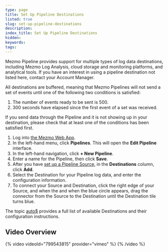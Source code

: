 ```yaml
---
type: page
title: Set Up Pipeline Destinations
listed: true
slug: set-up-pipeline-destinations
description: 
index_title: Set Up Pipeline Destinations
hidden: 
keywords: 
tags: 
---
```


Mezmo Pipeline provides support for multiple types of log data destinations, including Mezmo Log Analysis, cloud storage and monitoring platforms, and analytical tools. If you have an interest in using a pipeline destination not listed here, contact your Account Manager.

All destinations are buffered, meaning that Mezmo Pipelines will not send a set of events until one of the following two conditions is satisfied:

1. The number of events ready to be sent is 500.
2. 300 seconds have elapsed since the first event of a set was received.

If you send data through the Pipeline and it is not showing up in your destination, please check that at least one of the conditions has been satisfied first.

1. Log into [the Mezmo Web App](https://app.mezmo.com/).
2. In the left-hand menu, click **Pipelines**. This will open the **Edit Pipeline** interface.
3. In the left-hand navigation, click **+ New Pipeline**.
4. Enter a name for the Pipeline, then click **Save**.
5. After you have [set up a Pipeline Source,](/telemetry-pipelines/set-up-pipeline-sources) in the **Destinations** column, click **Add**.
6. Select the Destination for your Pipeline log data, and enter the configuration information.
7. To connect your Source and Destination, click the right edge of your Source, and when the and when the blue circle appears, drag the connector from the Source to the Destination until the Destination tile turns blue.

The topic [auto$](/telemetry-pipelines/supported-telemetry-data-destinations) provides a full list of available Destinations and their configuration instructions.

## Video Overview

{% video videoId="799543815" provider="vimeo" %}
{% /video %}